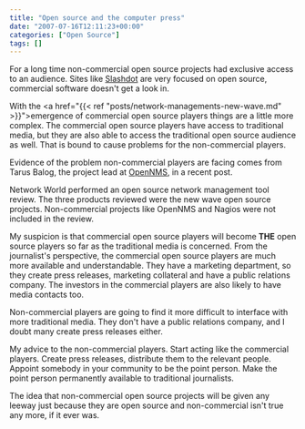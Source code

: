 ```yaml
---
title: "Open source and the computer press"
date: "2007-07-16T12:11:23+00:00"
categories: ["Open Source"]
tags: []
---
```


For a long time non-commercial open source projects had exclusive access to an audience. Sites like <a href="http://slashdot.org/">Slashdot</a> are very focused on open source, commercial software doesn't get a look in.

With the <a href="{{< ref "posts/network-managements-new-wave.md" >}}">emergence of commercial open source players </a>things are a little more complex. The commercial open source players have access to traditional media, but they are also able to access the traditional open source audience as well. That is bound to cause problems for the non-commercial players.

Evidence of the problem non-commercial players are facing comes from Tarus Balog, the project lead at <a href="http://www.opennms.org/">OpenNMS</a>, in a recent post.

Network World performed an open source network management tool review. The three products reviewed were the new wave open source projects. Non-commercial projects like OpenNMS and Nagios were not included in the review.

My suspicion is that commercial open source players will become <strong>THE</strong> open source players so far as the traditional media is concerned. From the journalist's perspective, the commercial open source players are much more available and understandable. They have a marketing department, so they create press releases, marketing collateral and have a public relations company. The investors in the commercial players are also likely to have media contacts too.

Non-commercial players are going to find it more difficult to interface with more traditional media. They don't have a public relations company, and I doubt many create press releases either.

My advice to the non-commercial players. Start acting like the commercial players. Create press releases, distribute them to the relevant people. Appoint somebody in your community to be the point person. Make the point person permanently available to traditional journalists.

The idea that non-commercial open source projects will be given any leeway just because they are open source and non-commercial isn't true any more, if it ever was.
